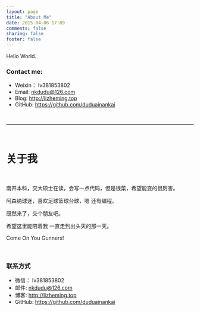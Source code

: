```yaml
---
layout: page
title: "About Me"
date: 2015-04-06 17:09
comments: false
sharing: false
footer: false
---
```


Hello World.

### Contact me:

* Weixin： lv381853802
* Email: <nkdudu@126.com>
* Blog: <http://lizheming.top>
* GitHub: <https://github.com/duduainankai>

<br />

----------
<br />

# 关于我 

<br />

南开本科，交大硕士在读，会写一点代码，但是很菜，希望能变的很厉害。

阿森纳球迷，喜欢足球篮球台球，嗯 还有编程。

既然来了，交个朋友吧。

希望这里能陪着我 一直走到出头天的那一天。

Come On You Gunners!

<br />

### 联系方式

* 微信： lv381853802
* 邮件: <nkdudu@126.com>
* 博客: <http://lizheming.top>
* GitHub: <https://github.com/duduainankai>

